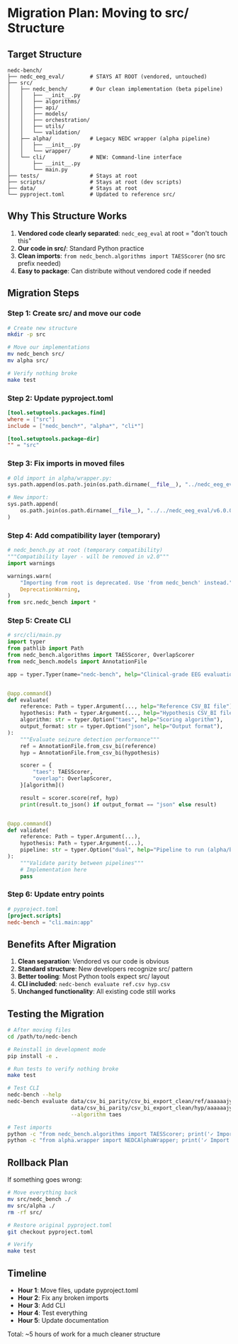 # Migration Plan: Moving to src/ Structure

## Target Structure

```
nedc-bench/
├── nedc_eeg_eval/        # STAYS AT ROOT (vendored, untouched)
├── src/
│   ├── nedc_bench/       # Our clean implementation (beta pipeline)
│   │   ├── __init__.py
│   │   ├── algorithms/
│   │   ├── api/
│   │   ├── models/
│   │   ├── orchestration/
│   │   ├── utils/
│   │   └── validation/
│   ├── alpha/            # Legacy NEDC wrapper (alpha pipeline)
│   │   ├── __init__.py
│   │   └── wrapper/
│   └── cli/              # NEW: Command-line interface
│       ├── __init__.py
│       └── main.py
├── tests/                # Stays at root
├── scripts/              # Stays at root (dev scripts)
├── data/                 # Stays at root
└── pyproject.toml        # Updated to reference src/
```

## Why This Structure Works

1. **Vendored code clearly separated**: `nedc_eeg_eval` at root = "don't touch this"
1. **Our code in src/**: Standard Python practice
1. **Clean imports**: `from nedc_bench.algorithms import TAESScorer` (no src prefix needed)
1. **Easy to package**: Can distribute without vendored code if needed

## Migration Steps

### Step 1: Create src/ and move our code

```bash
# Create new structure
mkdir -p src

# Move our implementations
mv nedc_bench src/
mv alpha src/

# Verify nothing broke
make test
```

### Step 2: Update pyproject.toml

```toml
[tool.setuptools.packages.find]
where = ["src"]
include = ["nedc_bench*", "alpha*", "cli*"]

[tool.setuptools.package-dir]
"" = "src"
```

### Step 3: Fix imports in moved files

```python
# Old import in alpha/wrapper.py:
sys.path.append(os.path.join(os.path.dirname(__file__), "../nedc_eeg_eval/v6.0.0/lib"))

# New import:
sys.path.append(
    os.path.join(os.path.dirname(__file__), "../../nedc_eeg_eval/v6.0.0/lib")
)
```

### Step 4: Add compatibility layer (temporary)

```python
# nedc_bench.py at root (temporary compatibility)
"""Compatibility layer - will be removed in v2.0"""
import warnings

warnings.warn(
    "Importing from root is deprecated. Use 'from nedc_bench' instead.",
    DeprecationWarning,
)
from src.nedc_bench import *
```

### Step 5: Create CLI

```python
# src/cli/main.py
import typer
from pathlib import Path
from nedc_bench.algorithms import TAESScorer, OverlapScorer
from nedc_bench.models import AnnotationFile

app = typer.Typer(name="nedc-bench", help="Clinical-grade EEG evaluation platform")


@app.command()
def evaluate(
    reference: Path = typer.Argument(..., help="Reference CSV_BI file"),
    hypothesis: Path = typer.Argument(..., help="Hypothesis CSV_BI file"),
    algorithm: str = typer.Option("taes", help="Scoring algorithm"),
    output_format: str = typer.Option("json", help="Output format"),
):
    """Evaluate seizure detection performance"""
    ref = AnnotationFile.from_csv_bi(reference)
    hyp = AnnotationFile.from_csv_bi(hypothesis)

    scorer = {
        "taes": TAESScorer,
        "overlap": OverlapScorer,
    }[algorithm]()

    result = scorer.score(ref, hyp)
    print(result.to_json() if output_format == "json" else result)


@app.command()
def validate(
    reference: Path = typer.Argument(...),
    hypothesis: Path = typer.Argument(...),
    pipeline: str = typer.Option("dual", help="Pipeline to run (alpha/beta/dual)"),
):
    """Validate parity between pipelines"""
    # Implementation here
    pass
```

### Step 6: Update entry points

```toml
# pyproject.toml
[project.scripts]
nedc-bench = "cli.main:app"
```

## Benefits After Migration

1. **Clean separation**: Vendored vs our code is obvious
1. **Standard structure**: New developers recognize src/ pattern
1. **Better tooling**: Most Python tools expect src/ layout
1. **CLI included**: `nedc-bench evaluate ref.csv hyp.csv`
1. **Unchanged functionality**: All existing code still works

## Testing the Migration

```bash
# After moving files
cd /path/to/nedc-bench

# Reinstall in development mode
pip install -e .

# Run tests to verify nothing broke
make test

# Test CLI
nedc-bench --help
nedc-bench evaluate data/csv_bi_parity/csv_bi_export_clean/ref/aaaaaajy_s001_t000.csv_bi \
                    data/csv_bi_parity/csv_bi_export_clean/hyp/aaaaaajy_s001_t000.csv_bi \
                    --algorithm taes

# Test imports
python -c "from nedc_bench.algorithms import TAESScorer; print('✓ Import works')"
python -c "from alpha.wrapper import NEDCAlphaWrapper; print('✓ Import works')"
```

## Rollback Plan

If something goes wrong:

```bash
# Move everything back
mv src/nedc_bench ./
mv src/alpha ./
rm -rf src/

# Restore original pyproject.toml
git checkout pyproject.toml

# Verify
make test
```

## Timeline

- **Hour 1**: Move files, update pyproject.toml
- **Hour 2**: Fix any broken imports
- **Hour 3**: Add CLI
- **Hour 4**: Test everything
- **Hour 5**: Update documentation

Total: ~5 hours of work for a much cleaner structure
